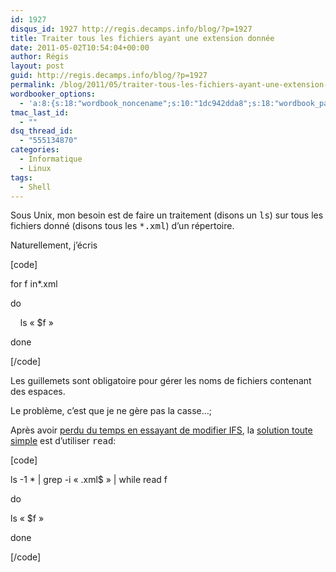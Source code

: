 ```yaml
---
id: 1927
disqus_id: 1927 http://regis.decamps.info/blog/?p=1927
title: Traiter tous les fichiers ayant une extension donnée
date: 2011-05-02T10:54:04+00:00
author: Régis
layout: post
guid: http://regis.decamps.info/blog/?p=1927
permalink: /blog/2011/05/traiter-tous-les-fichiers-ayant-une-extension-donnee/
wordbooker_options:
  - 'a:8:{s:18:"wordbook_noncename";s:10:"1dc942dda8";s:18:"wordbook_page_post";s:4:"-100";s:18:"wordbook_orandpage";s:1:"2";s:23:"wordbook_default_author";s:1:"1";s:23:"wordbook_extract_length";s:3:"256";s:19:"wordbook_actionlink";s:3:"300";s:18:"wordbook_attribute";s:0:"";s:29:"wordbooker_status_update_text";s:33:"New blog post :  %title% - %link%";}'
tmac_last_id:
  - ""
dsq_thread_id:
  - "555134870"
categories:
  - Informatique
  - Linux
tags:
  - Shell
---
```

Sous Unix, mon besoin est de faire un traitement (disons un <tt>ls</tt>) sur tous les fichiers donné (disons tous les <tt>*.xml</tt>) d’un répertoire.

Naturellement, j’écris
  
[code]
  
for f in*.xml
  
do
  
    ls « $f »
  
done
  
[/code]

Les guillemets sont obligatoire pour gérer les noms de fichiers contenant des espaces.

Le problème, c’est que je ne gère pas la casse…;

Après avoir [perdu du temps en essayant de modifier IFS](http://www.cyberciti.biz/tips/handling-filenames-with-spaces-in-bash.html), la [solution toute simple](http://www.macgeekery.com/tips/cli/handling_filenames_with_spaces_in_bash) est d’utiliser <tt>read</tt>:
  
[code]
  
ls -1 * | grep -i « .xml$ » | while read f
  
do
      
ls « $f »
  
done
  
[/code]
